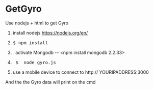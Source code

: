 # GetGyro
Use nodejs + html to get Gyro 


1. install nodejs
    https://nodejs.org/en/

2.   <pre>$ npm install</pre> 

3.   activate Mongodb --  <npm install mongodb 2.2.33>

4.   <pre> $  node gyro.js</pre>

5.  use a mobile device to connect to http:// YOURIPADDRESS:3000


And the the Gyro data will print on the cmd  
